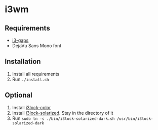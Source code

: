 # i3wm

## Requirements
- [i3-gaps](https://github.com/Airblader/i3)
- DejaVu Sans Mono font

## Installation
1. Install all requirements
2. Run `./install.sh`

## Optional
1. Install [i3lock-color](https://github.com/Raymo111/i3lock-color)
2. Install [i3lock-solarized](https://github.com/parsiad/i3lock-solarized). Stay in the directory of it
3. Run `sudo ln -s ./bin/i3lock-solarized-dark.sh /usr/bin/i3lock-solarized-dark`
